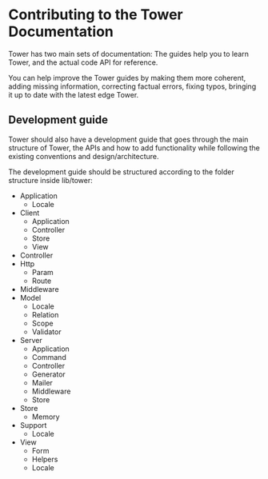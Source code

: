 # Contributing to the Tower Documentation

Tower has two main sets of documentation: The guides help you to learn Tower, and the actual code API for reference.

You can help improve the Tower guides by making them more coherent, adding missing information, correcting factual errors, fixing typos, bringing it up to date with the latest edge Tower.

## Development guide

Tower should also have a development guide that goes through the main structure of Tower, the APIs and how to add functionality while following the existing conventions and design/architecture.

The development guide should be structured according to the folder structure inside lib/tower:

- Application
  - Locale
- Client
  - Application
  - Controller
  - Store
  - View
- Controller
- Http
  - Param
  - Route
- Middleware
- Model
  - Locale
  - Relation
  - Scope
  - Validator
- Server
  - Application
  - Command
  - Controller
  - Generator
  - Mailer
  - Middleware
  - Store
- Store
  - Memory
- Support
  - Locale
- View
  - Form
  - Helpers
  - Locale

